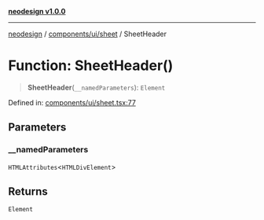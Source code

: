 [**neodesign v1.0.0**](../../../../README.md)

***

[neodesign](../../../../modules.md) / [components/ui/sheet](../README.md) / SheetHeader

# Function: SheetHeader()

> **SheetHeader**(`__namedParameters`): `Element`

Defined in: [components/ui/sheet.tsx:77](https://github.com/mladjom/neodesign/blob/12ebc446849a001345c104056aef95c6372b148e/components/ui/sheet.tsx#L77)

## Parameters

### \_\_namedParameters

`HTMLAttributes`\<`HTMLDivElement`\>

## Returns

`Element`
